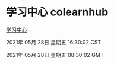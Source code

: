 # 学习中心 colearnhub
[学习中心](http://59.174.26.227:56308/colearnhub/)

2021年 05月 28日 星期五 16:30:02 CST

2021年 05月 28日 星期五 08:30:02 GMT
